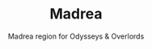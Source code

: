 ---
title: Madrea
subtitle: Madrea region for Odysseys & Overlords
image: madrea.jpg
alt_image: 
alt: Hidden 
product_link: https://www.drivethrurpg.com/product/306002/Madrea?affiliate_id=1739130
selling_site: DriveThruRPG
type: collab
system: osr
featured: false
progress:
  percent: 100
  status: finished
stats:
  system: OSR
  type: Supplement
  level: 
  duration: 
---